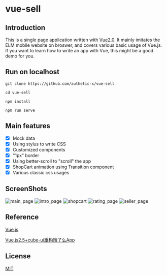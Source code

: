 # vue-sell

## Introduction

This is a single page application written with [Vue2.0](https://cn.vuejs.org/). It mainly imitates 
the ELM mobile website on broswer, and covers various basic usage of Vue.js. If you want to learn
how to write an app with Vue, this might be a good demo for you.

## Run on localhost

```
git clone https://github.com/authetic-x/vue-sell

cd vue-sell

npm install

npm run serve
```

## Main features

- [X] Mock data
- [X] Using stylus to write CSS
- [X] Customized components
- [X] "1px" border
- [X] Using better-scroll to "scroll" the app
- [X] ShopCart animation using Transition component
- [X] Various classic css usages

## ScreenShots

![main_page](./screenshots/main_page.png)
![intro_page](./screenshots/intro_page.png)
![shopcart](./screenshots/shopcart.png)
![rating_page](./screenshots/rating_page.png)
![seller_page](./screenshots/seller_page.png)

## Reference

[Vue.js](https://cn.vuejs.org/)

[Vue.js2.5+cube-ui重构饿了么App](https://coding.imooc.com/class/74.html)

## License

[MIT](https://opensource.org/licenses/MIT)